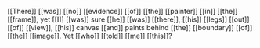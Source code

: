 [[There]] [[was]] [[no]] [[evidence]] [[of]] [[the]] [[painter]] [[in]] [[the]] [[frame]], yet [[I]] [[was]] sure [[he]] [[was]] [[there]], [[his]] [[legs]] [[out]] [[of]] [[view]], [[his]] canvas [[and]] paints behind [[the]] [[boundary]] [[of]] [[the]] [[image]]. Yet [[who]] [[told]] [[me]] [[this]]? 
